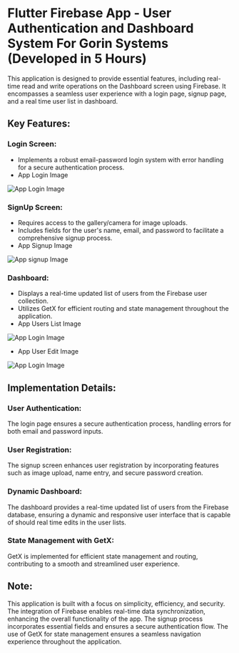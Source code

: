 # Flutter Firebase App - User Authentication and Dashboard System For Gorin Systems (Developed in 5 Hours)

This application is designed to provide essential features, including real-time read and write operations on the Dashboard screen using Firebase. It encompasses a seamless user experience with a login page, signup page, and a real time user list in dashboard.

## Key Features:

### Login Screen:

- Implements a robust email-password login system with error handling for a secure authentication process.
- App Login Image

![App Login Image](./login.png)

### SignUp Screen:

- Requires access to the gallery/camera for image uploads.
- Includes fields for the user's name, email, and password to facilitate a comprehensive signup process.
- App Signup Image

![App signup Image](./login.png)


### Dashboard:

- Displays a real-time updated list of users from the Firebase user collection.
- Utilizes GetX for efficient routing and state management throughout the application.
- App Users List Image

![App Login Image](./users.png)


- App User Edit Image

![App Login Image](./edit.png)


## Implementation Details:

### User Authentication:
 
 The login page ensures a secure authentication process, handling errors for both email and password inputs.

### User Registration:

The signup screen enhances user registration by incorporating features such as image upload, name entry, and secure password creation.

### Dynamic Dashboard:

The dashboard provides a real-time updated list of users from the Firebase database, ensuring a dynamic and responsive user interface that is capable of should real time edits in the user lists.

### State Management with GetX:

GetX is implemented for efficient state management and routing, contributing to a smooth and streamlined user experience.

## Note:
This application is built with a focus on simplicity, efficiency, and security. The integration of Firebase enables real-time data synchronization, enhancing the overall functionality of the app. The signup process incorporates essential fields and ensures a secure authentication flow. The use of GetX for state management ensures a seamless navigation experience throughout the application.

